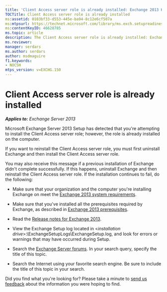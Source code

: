 ```yaml
---
title: 'Client Access server role is already installed: Exchange 2013 Help'
TOCTitle: Client Access server role is already installed
ms:assetid: 0103bf33-d553-445e-ba94-8c12e6cf507a
ms:mtpsurl: https://technet.microsoft.com/library/ms.exch.setupreadiness.caferolealreadyexists(v=EXCHG.150)
ms:contentKeyID: 46628785
ms.topic: article
description: The Client Access server role is already installed: Exchange 2013 Help.
ms.reviewer: 
manager: serdars
ms.author: serdars
author: msdmaguire
f1.keywords:
- NOCSH
mtps_version: v=EXCHG.150
---
```


# Client Access server role is already installed

_**Applies to:** Exchange Server 2013_

Microsoft Exchange Server 2013 Setup has detected that you're attempting to install the Client Access server role; however, the role is already installed on the computer.

If you want to reinstall the Client Access server role, you must first uninstall Exchange and then install the Client Access server role.

You may also receive this message if a previous installation of Exchange didn't complete successfully. If this happens, uninstall Exchange and then reinstall the Client Access server role. If the installation continues to fail, do the following:

- Make sure that your organization and the computer you're installing Exchange on meet the [Exchange 2013 system requirements](exchange-2013-system-requirements-exchange-2013-help.md).

- Make sure that you've installed all the prerequisites required by Exchange, as described in [Exchange 2013 prerequisites](exchange-2013-prerequisites-exchange-2013-help.md).

- Read the [Release notes for Exchange 2013](release-notes-for-exchange-2013-exchange-2013-help.md).

- View the Exchange Setup log located in \<*installation drive*\>:\\ExchangeSetupLogs\\ExchangeSetup.log, and look for errors or warnings that may have occurred during Setup.

- Search the [Exchange Server forums](https://social.technet.microsoft.com/forums/office/home?category=exchangeserver). In your search query, specify the title of this topic.

- Search the Internet using your favorite search engine. Be sure to include the title of this topic in your search.

Did you find what you're looking for? Please take a minute to [send us feedback](mailto:exsetuphelpfeedback@microsoft.com?subject=exchange%202013%20setup%20help%20feedback) about the information you were hoping to find.
